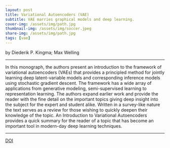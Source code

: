 ```yaml
---
layout: post
title: Variational Autoencoders (VAE)
subtitle: VAE marries graphical models and deep learning.
cover-img: /assets/img/path.jpg
thumbnail-img: /assets/img/soccer.jpeg
share-img: /assets/img/path.jpg
tags: [vae]
---
```


by Diederik P. Kingma; Max Welling

___

In this monograph, the authors present an introduction to the framework of variational autoencoders (VAEs) that provides a principled method for jointly learning deep latent-variable models and corresponding inference models using stochastic gradient descent. The framework has a wide array of applications from generative modeling, semi-supervised learning to representation learning. The authors expand earlier work and provide the reader with the fine detail on the important topics giving deep insight into the subject for the expert and student alike. Written in a survey-like nature the text serves as a review for those wishing to quickly deepen their knowledge of the topic. An Introduction to Variational Autoencoders provides a quick summary for the reader of a topic that has become an important tool in modern-day deep learning techniques.

___

[DOI](http://ieeexplore.ieee.org/document/9051780)